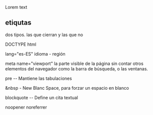 Lorem text

## etiqutas
dos tipos. las que cierran y las que no

DOCTYPE html 

lang="es-ES" idioma - región

meta name="viewport" la parte visible de la página sin 
contar otros elementos del navegador como la barra de 
búsqueda, o las ventanas.

pre -- Mantiene las tabulaciones

&nbsp - New Blanc Space, para forzar un espacio en blanco

blockquote  -- Define un cita textual

noopener
noreferrer